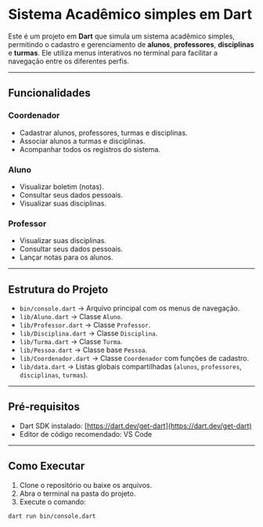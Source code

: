 # Sistema Acadêmico simples em Dart

Este é um projeto em **Dart** que simula um sistema acadêmico simples, permitindo o cadastro e gerenciamento de **alunos**, **professores**, **disciplinas** e **turmas**. Ele utiliza menus interativos no terminal para facilitar a navegação entre os diferentes perfis.

---

## Funcionalidades

### Coordenador
- Cadastrar alunos, professores, turmas e disciplinas.
- Associar alunos a turmas e disciplinas.
- Acompanhar todos os registros do sistema.

### Aluno
- Visualizar boletim (notas).
- Consultar seus dados pessoais.
- Visualizar suas disciplinas.

### Professor
- Visualizar suas disciplinas.
- Consultar seus dados pessoais.
- Lançar notas para os alunos.

---

## Estrutura do Projeto

- `bin/console.dart` → Arquivo principal com os menus de navegação.
- `lib/Aluno.dart` → Classe `Aluno`.
- `lib/Professor.dart` → Classe `Professor`.
- `lib/Disciplina.dart` → Classe `Disciplina`.
- `lib/Turma.dart` → Classe `Turma`.
- `lib/Pessoa.dart` → Classe base `Pessoa`.
- `lib/Coordenador.dart` → Classe `Coordenador` com funções de cadastro.
- `lib/data.dart` → Listas globais compartilhadas (`alunos`, `professores`, `disciplinas`, `turmas`).

---

## Pré-requisitos

- Dart SDK instalado: [https://dart.dev/get-dart](https://dart.dev/get-dart)
- Editor de código recomendado: VS Code

---

## Como Executar

1. Clone o repositório ou baixe os arquivos.
2. Abra o terminal na pasta do projeto.
3. Execute o comando:

```bash
dart run bin/console.dart
